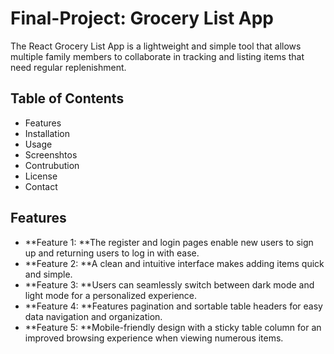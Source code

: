 # Final-Project: Grocery List App

The React Grocery List App is a lightweight and simple tool that allows multiple family members to collaborate in tracking and listing items that need regular replenishment.

## Table of Contents

- Features
- Installation
- Usage
- Screenshtos
- Contrubution
- License
- Contact

## Features

- **Feature 1: **The register and login pages enable new users to sign up and returning users to log in with ease.
- **Feature 2: **A clean and intuitive interface makes adding items quick and simple.
- **Feature 3: **Users can seamlessly switch between dark mode and light mode for a personalized experience.
- **Feature 4: **Features pagination and sortable table headers for easy data navigation and organization.
- **Feature 5: **Mobile-friendly design with a sticky table column for an improved browsing experience when viewing numerous items.
